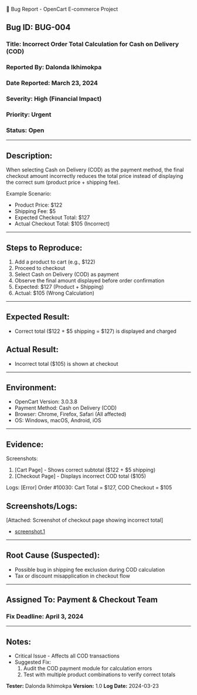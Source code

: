 🐞 Bug Report - OpenCart E-commerce Project

## Bug ID: BUG-004

### Title: Incorrect Order Total Calculation for Cash on Delivery (COD)

### Reported By: Dalonda Ikhimokpa

### Date Reported: March 23, 2024

### Severity: High (Financial Impact)

### Priority: Urgent

### Status: Open

---

## Description:

When selecting Cash on Delivery (COD) as the payment method, the final checkout amount incorrectly reduces the total price instead of displaying the correct sum (product price + shipping fee).

Example Scenario:

- Product Price: $122
- Shipping Fee: $5
- Expected Checkout Total: $127
- Actual Checkout Total: $105 (Incorrect)

---

## Steps to Reproduce:

1. Add a product to cart (e.g., $122)
2. Proceed to checkout
3. Select Cash on Delivery (COD) as payment
4. Observe the final amount displayed before order confirmation
5. Expected: $127 (Product + Shipping)
6. Actual: $105 (Wrong Calculation)

---

## Expected Result:

- Correct total ($122 + $5 shipping = $127) is displayed and charged

## Actual Result:

- Incorrect total ($105) is shown at checkout

---

## Environment:

- OpenCart Version: 3.0.3.8
- Payment Method: Cash on Delivery (COD)
- Browser: Chrome, Firefox, Safari (All affected)
- OS: Windows, macOS, Android, iOS

---

## Evidence:

Screenshots:

1. [Cart Page] - Shows correct subtotal ($122 + $5 shipping)
2. [Checkout Page] - Displays incorrect COD total ($105)

Logs:
[Error] Order #10030: Cart Total = $127, COD Checkout = $105

## Screenshots/Logs:

 [Attached: Screenshot of checkout page showing incorrect total]

- [screenshot.1](/assets/screenshots/Screenshot%202025-05-13%20at%201.51.41 PM.png)

---

## Root Cause (Suspected):

- Possible bug in shipping fee exclusion during COD calculation
- Tax or discount misapplication in checkout flow

---

## Assigned To: Payment & Checkout Team

### Fix Deadline: April 3, 2024

---

## Notes:

- Critical Issue - Affects all COD transactions
- Suggested Fix:
  1. Audit the COD payment module for calculation errors
  2. Test with multiple product combinations to verify correct totals

**Tester:** Dalonda Ikhimokpa
**Version:** 1.0
**Log Date:** 2024-03-23
